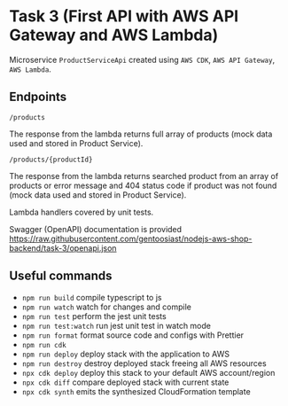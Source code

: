 # Task 3 (First API with AWS API Gateway and AWS Lambda)

Microservice `ProductServiceApi` created using `AWS CDK`, `AWS API Gateway`, `AWS Lambda`.

## Endpoints

`/products`

The response from the lambda returns full array of products (mock data used and stored in Product Service).

`/products/{productId}`

The response from the lambda returns searched product from an array of products or error message and 404 status code if product was not found (mock data used and stored in Product Service).

Lambda handlers covered by unit tests.

Swagger (OpenAPI) documentation is provided <https://raw.githubusercontent.com/gentoosiast/nodejs-aws-shop-backend/task-3/openapi.json>

## Useful commands

- `npm run build` compile typescript to js
- `npm run watch` watch for changes and compile
- `npm run test` perform the jest unit tests
- `npm run test:watch` run jest unit test in watch mode
- `npm run format` format source code and configs with Prettier
- `npm run cdk`
- `npm run deploy` deploy stack with the application to AWS
- `npm run destroy` destroy deployed stack freeing all AWS resources
- `npx cdk deploy` deploy this stack to your default AWS account/region
- `npx cdk diff` compare deployed stack with current state
- `npx cdk synth` emits the synthesized CloudFormation template
